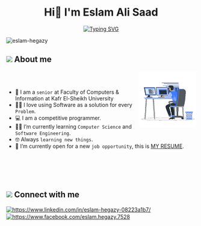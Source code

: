 <h1 align="center">Hi👋 I'm Eslam Ali Saad</h1>
<p align="center">
     <a href="https://git.io/typing-svg"><img src="https://readme-typing-svg.demolab.com?font=Fira+Code&size=26&pause=1000&center=true&vCenter=true&width=500&lines=Software+Engineer+%40RunProf+LLC;Mobile+developer;Computer+Science+Student;Always+learn+new+things" alt="Typing SVG" /></a>
</P>

<p align="left"> <img src="https://komarev.com/ghpvc/?username=eslam-hegazy&label=Profile%20views&color=0e75b6&style=flat" alt="eslam-hegazy" width=15%/> </p>


## <img src = "https://i.pinimg.com/originals/3f/7e/4e/3f7e4eff7c96e9fe4b8b4b1ff3f7bdb5.gif" width = 6.5%> About me
<img align="right" src="https://github.com/Nada-Assem/Nada-Assem/blob/main/Right_Side.gif?raw=true" width=30%>
</p>


<br><br>

- :school: I am a `senior` at Faculty of Computers & Information at Kafr El-Sheikh University
- :technologist: I love using Software as a solution for every `Problem`.
- :computer: I am a competitive programmer.
- :student: I’m currently learning `Computer Science` and `Software Engineering`.
- :nerd_face: Always `learning new things`.
- :thinking: I’m currently open for a new `job opportunity`, this is [MY RESUME](https://flowcv.com/resume/ujdsnfgast).
<br>

<br></br>


## <img src="https://github.com/7oSkaaa/7oSkaaa/blob/main/Images/Connect-with-me.gif?raw=true" width="5%"> Connect with me
<p align="left">
<a href="https://www.linkedin.com/in/eslam-hegazy-08223a1b7/" target="blank"><img align="center" src="https://raw.githubusercontent.com/rahuldkjain/github-profile-readme-generator/master/src/images/icons/Social/linked-in-alt.svg" alt="https://www.linkedin.com/in/eslam-hegazy-08223a1b7/" height="30" width="40" /></a>
<a href="https://www.facebook.com/eslam.hegazy.7528" target="blank"><img align="center" src="https://raw.githubusercontent.com/rahuldkjain/github-profile-readme-generator/master/src/images/icons/Social/facebook.svg" alt="https://www.facebook.com/eslam.hegazy.7528" height="30" width="40" /></a>
</p>
